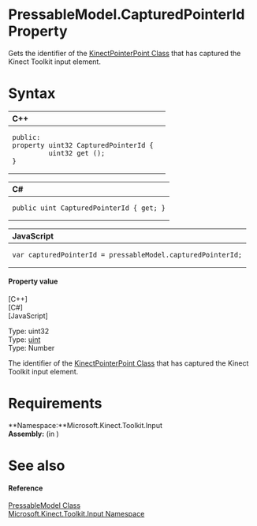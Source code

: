 PressableModel.CapturedPointerId Property  
=========================================  

Gets the identifier of the [KinectPointerPoint Class](../../../Kinect.Input/KinectPointerPoint_Class.md) that has captured the Kinect Toolkit input element. <span id="syntaxSection"></span>

Syntax  
======  

<table>
<colgroup>
<col width="100%" />
</colgroup>
<thead>
<tr class="header">
<th align="left">C++</th>
</tr>
</thead>
<tbody>
<tr class="odd">
<td align="left"><pre><code>public:  
property uint32 CapturedPointerId {  
         uint32 get ();  
}</code></pre></td>
</tr>
</tbody>
</table>

<table>
<colgroup>
<col width="100%" />
</colgroup>
<thead>
<tr class="header">
<th align="left">C#</th>
</tr>
</thead>
<tbody>
<tr class="odd">
<td align="left"><pre><code>public uint CapturedPointerId { get; }</code></pre></td>
</tr>
</tbody>
</table>

<table>
<colgroup>
<col width="100%" />
</colgroup>
<thead>
<tr class="header">
<th align="left">JavaScript</th>
</tr>
</thead>
<tbody>
<tr class="odd">
<td align="left"><pre><code>var capturedPointerId = pressableModel.capturedPointerId;</code></pre></td>
</tr>
</tbody>
</table>

<span id="ID4EV"></span>
#### Property value  

[C++]   
 [C\#]   
 [JavaScript]   

Type: uint32  
Type: [uint](http://msdn.microsoft.com/en-us/library/system.uint32.aspx)  
Type: Number  

The identifier of the [KinectPointerPoint Class](../../../Kinect.Input/KinectPointerPoint_Class.md) that has captured the Kinect Toolkit input element.  

<span id="requirements"></span>

Requirements  
============  

**Namespace:**Microsoft.Kinect.Toolkit.Input  
**Assembly:** (in )  

<span id="ID4EEB"></span>

See also  
========  

<span id="ID4EGB"></span>
#### Reference  

[PressableModel Class](../../PressableModel_Class.md)  
 [Microsoft.Kinect.Toolkit.Input Namespace](../../../Kinect.Toolkit.Input.md)  



<!--Please do not edit the data in the comment block below.-->
<!--
TOCTitle : CapturedPointerId Property
RLTitle : PressableModel.CapturedPointerId Property
KeywordK : CapturedPointerId property
KeywordK : PressableModel.CapturedPointerId property
KeywordF : Microsoft.Kinect.Toolkit.Input.PressableModel.CapturedPointerId
KeywordF : PressableModel.CapturedPointerId
KeywordF : CapturedPointerId
KeywordF : Microsoft.Kinect.Toolkit.Input.PressableModel.CapturedPointerId
KeywordA : P:Microsoft.Kinect.Toolkit.Input.PressableModel.CapturedPointerId
AssetID : P:Microsoft.Kinect.Toolkit.Input.PressableModel.CapturedPointerId
Locale : en-us
CommunityContent : 1
APIType : Managed
APILocation : 
APIName : Microsoft.Kinect.Toolkit.Input.PressableModel.CapturedPointerId
TargetOS : Windows
TopicType : kbSyntax
DevLang : VB
DevLang : CSharp
DevLang : JavaScript
DevLang : C++
DocSet : K4Wv2
ProjType : K4Wv2Proj
Technology : Kinect for Windows
Product : Kinect for Windows SDK v2
productversion : 20
-->
